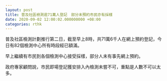 ```yaml
---
layout: post
title: 普及社區檢測逾71萬人登記　部分未預約市民亦有採樣
date: 2020-09-02 12:00:02.000000000 +08:00
categories: rthk
---
```


普及社區檢測計劃推行第二日，截至早上8時，共71萬6千人在網上預約登記，今日有82個檢測中心所有時段經已額滿。

早上繼續有市民到各個檢測中心接受採樣，部分人未有事先網上預約。

政府專家顧問說，市民即場登記獲安排入內檢測未嘗不可，重點是人數不可以太多。
